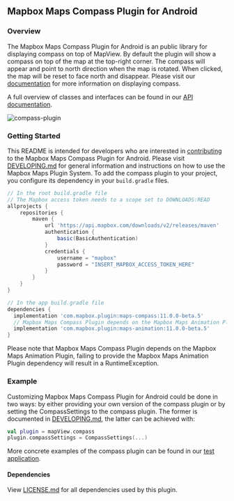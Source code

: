 ## Mapbox Maps Compass Plugin for Android

### Overview

The Mapbox Maps Compass Plugin for Android is an public library for displaying compass on top of MapView. By default the plugin will show a compass on top of the map at the top-right corner. The compass will appear and point to north direction when the map is rotated. When clicked, the map will be reset to face north and disappear. Please visit our [documentation](https://docs.mapbox.com/android/maps/guides/ui-settings/#compass) for more information on displaying compass.

A full overview of classes and interfaces can be found in our [API documentation](https://docs.mapbox.com/android/beta/maps/guides/).

![compass-plugin](https://user-images.githubusercontent.com/2764714/94573517-d784c380-027a-11eb-9a1f-2d22a1bd2525.gif)

### Getting Started

This README is intended for developers who are interested in [contributing](https://github.com/mapbox/mapbox-maps-android/blob/master/CONTRIBUTING.md) to the Mapbox Maps Compass Plugin for Android. Please visit [DEVELOPING.md](https://github.com/mapbox/mapbox-maps-android/blob/master/DEVELOPING.md) for general information and instructions on how to use the Mapbox Maps Plugin System. To add the compass plugin to your project, you configure its dependency in your `build.gradle` files.

```groovy
// In the root build.gradle file
// The Mapbox access token needs to a scope set to DOWNLOADS:READ
allprojects {
    repositories {
        maven {
            url 'https://api.mapbox.com/downloads/v2/releases/maven'
            authentication {
                basic(BasicAuthentication)
            }
            credentials {
                username = "mapbox"
                password = "INSERT_MAPBOX_ACCESS_TOKEN_HERE"
            }
        }
    }
}

// In the app build.gradle file
dependencies {
  implementation 'com.mapbox.plugin:maps-compass:11.0.0-beta.5'
  // Mapbox Maps Compass Plugin depends on the Mapbox Maps Animation Plugin
  implementation 'com.mapbox.plugin:maps-animation:11.0.0-beta.5'
}
```

Please note that Mapbox Maps Compass Plugin depends on the Mapbox Maps Animation Plugin, failing to provide the Mapbox Maps Animation Plugin dependency will result in a RuntimeException.

### Example

Customizing Mapbox Maps Compass Plugin for Android could be done in two ways: by either providing your own version of the compass plugin or by setting the CompassSettings to the compass plugin. The former is documented in [DEVELOPING.md](https://github.com/mapbox/mapbox-maps-android/blob/master/DEVELOPING.md), the latter can be achieved with:

```kotlin
val plugin = mapView.compass
plugin.compassSettings = CompassSettings(...)
```

More concrete examples of the compass plugin can be found in our [test application](https://github.com/mapbox/mapbox-maps-android/tree/master/app/src/main/java/com/mapbox/maps/testapp).

#### Dependencies

View [LICENSE.md](LICENSE.md) for all dependencies used by this plugin.
